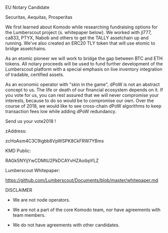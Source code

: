 EU Notary Candidate



Securitas, Aequitas, Prosperitas





We first learned about Komodo while researching fundraising options for the Lumberscout project (s. whitepaper below). We worked with jl777, ca833, PTYX, Nabob and others to get the TALLY assetchain up and running. We've also created an ERC20 TLY token that will use etomic to bridge assetchains.

As an etomic pioneer we will work to bridge the gap between BTC and ETH tokens. All notary proceeds will be used to fund further development of the Lumberscout platform with a special emphasis on live inventory integration of tradable, certified assets.

As an economic operator with "skin in the game", dPoW is not an abstract concept to us. The life or death of our financial ecosystem depends on it. If you vote for us, you can rest assured that we will never compromise your interests, because to do so would be to compromise our own. Over the course of 2018, we would like to see cross-chain dPoW algorithms to keep transaction fees low while adding dPoW redundancy.


Send us your vote2018 !

zAddress: 

zcHoAsm4C3C9igbb8VpWSPK8CkFRW7YBms



KMD Public: 

RAGk5NYijYwCDMtU2PkDCAYvHZAoibpYLZ

Lumberscout Whitepaper: 

https://github.com/Lumberscout/Documents/blob/master/whitepaper.md


DISCLAIMER

- We are not node operators. 

- We are not a part of the core Komodo team, nor have agreements with team members.

- We do not have agreements with other candidates.
